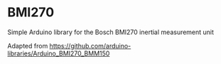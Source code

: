 # BMI270
Simple Arduino library for the Bosch BMI270 inertial measurement unit

Adapted from https://github.com/arduino-libraries/Arduino_BMI270_BMM150
